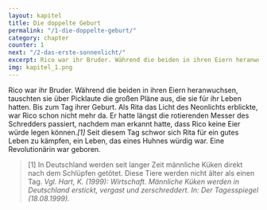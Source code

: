 ```yaml
---
layout: kapitel
title: Die doppelte Geburt
permalink: "/1-die-doppelte-geburt/"
category: chapter
counter: 1
next: "/2-das-erste-sonnenlicht/"
excerpt: Rico war ihr Bruder. Während die beiden in ihren Eiern heranwuchsen, tauschten sie über Picklaute die großen Pläne aus, die sie für ihr Leben hatten ...
img: kapitel_1.png
---
```


Rico war ihr Bruder. Während die beiden in ihren Eiern heranwuchsen, tauschten sie über Picklaute die großen Pläne aus, die sie für ihr Leben hatten. Bis zum Tag ihrer Geburt. Als Rita das Licht des Neonlichts erblickte, war Rico schon nicht mehr da. Er hatte längst die rotierenden Messer des Schredders passiert, nachdem man erkannt hatte, dass Rico keine Eier würde legen können._[1]_ Seit diesem Tag schwor sich Rita für ein gutes Leben zu kämpfen, ein Leben, das eines Huhnes würdig war. Eine Revolutionärin war geboren.

> [1] In Deutschland werden seit langer Zeit männliche Küken direkt nach dem Schlüpfen getötet. Diese Tiere werden nicht älter als einen Tag.
_Vgl. Hart, K. (1999): Wirtschaft. Männliche Küken werden in Deutschland erstickt, vergast und zerschreddert. In: Der Tagesspiegel (18.08.1999)._
